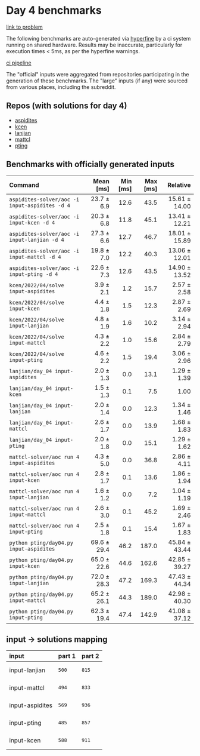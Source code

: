 # Day 4 benchmarks

[link to problem](http://adventofcode.com/2022/day/4)

The following benchmarks are auto-generated via [hyperfine](https://github.com/sharkdp/hyperfine) by a ci system running on shared hardware. Results may be inaccurate, particularly for execution times < 5ms, as per the hyperfine warnings.

[ci pipeline](http://ci.papercode.net:8080/teams/aoc2022/pipelines/aoc-compare-2022)

The "official" inputs were aggregated from repositories participating in the generation of these benchmarks. The "large" inputs (if any) were sourced from various places, including the subreddit.

## Repos (with solutions for day 4)


- [aspidites](https://github.com/aspidites/aoc2022)
- [kcen](https://github.com/kcen/AdventOfCode)
- [lanjian](https://github.com/LanJian/aoc-2022)
- [mattcl](https://github.com/mattcl/aoc2022)
- [pting](https://github.com/pting/aoc2022)

## Benchmarks with officially generated inputs
| Command | Mean [ms] | Min [ms] | Max [ms] | Relative |
|:---|---:|---:|---:|---:|
| `aspidites-solver/aoc -i input-aspidites -d 4` | 23.7 ± 6.9 | 12.6 | 43.5 | 15.61 ± 14.00 |
| `aspidites-solver/aoc -i input-kcen -d 4` | 20.3 ± 6.8 | 11.8 | 45.1 | 13.41 ± 12.21 |
| `aspidites-solver/aoc -i input-lanjian -d 4` | 27.3 ± 6.6 | 12.7 | 46.7 | 18.01 ± 15.89 |
| `aspidites-solver/aoc -i input-mattcl -d 4` | 19.8 ± 7.0 | 12.2 | 40.3 | 13.06 ± 12.01 |
| `aspidites-solver/aoc -i input-pting -d 4` | 22.6 ± 7.3 | 12.6 | 43.5 | 14.90 ± 13.52 |
| `kcen/2022/04/solve input-aspidites` | 3.9 ± 2.1 | 1.2 | 15.7 | 2.57 ± 2.58 |
| `kcen/2022/04/solve input-kcen` | 4.4 ± 1.8 | 1.5 | 12.3 | 2.87 ± 2.69 |
| `kcen/2022/04/solve input-lanjian` | 4.8 ± 1.9 | 1.6 | 10.2 | 3.14 ± 2.94 |
| `kcen/2022/04/solve input-mattcl` | 4.3 ± 2.2 | 1.0 | 15.6 | 2.84 ± 2.79 |
| `kcen/2022/04/solve input-pting` | 4.6 ± 2.2 | 1.5 | 19.4 | 3.06 ± 2.96 |
| `lanjian/day_04 input-aspidites` | 2.0 ± 1.3 | 0.0 | 13.1 | 1.29 ± 1.39 |
| `lanjian/day_04 input-kcen` | 1.5 ± 1.3 | 0.1 | 7.5 | 1.00 |
| `lanjian/day_04 input-lanjian` | 2.0 ± 1.4 | 0.0 | 12.3 | 1.34 ± 1.46 |
| `lanjian/day_04 input-mattcl` | 2.6 ± 1.7 | 0.0 | 13.9 | 1.68 ± 1.83 |
| `lanjian/day_04 input-pting` | 2.0 ± 1.8 | 0.0 | 15.1 | 1.29 ± 1.62 |
| `mattcl-solver/aoc run 4 input-aspidites` | 4.3 ± 5.0 | 0.0 | 36.8 | 2.86 ± 4.11 |
| `mattcl-solver/aoc run 4 input-kcen` | 2.8 ± 1.7 | 0.1 | 13.6 | 1.86 ± 1.94 |
| `mattcl-solver/aoc run 4 input-lanjian` | 1.6 ± 1.2 | 0.0 | 7.2 | 1.04 ± 1.19 |
| `mattcl-solver/aoc run 4 input-mattcl` | 2.6 ± 3.0 | 0.1 | 45.2 | 1.69 ± 2.46 |
| `mattcl-solver/aoc run 4 input-pting` | 2.5 ± 1.8 | 0.1 | 15.4 | 1.67 ± 1.83 |
| `python pting/day04.py input-aspidites` | 69.6 ± 29.4 | 46.2 | 187.0 | 45.84 ± 43.44 |
| `python pting/day04.py input-kcen` | 65.0 ± 22.6 | 44.6 | 162.6 | 42.85 ± 39.27 |
| `python pting/day04.py input-lanjian` | 72.0 ± 28.3 | 47.2 | 169.3 | 47.43 ± 44.34 |
| `python pting/day04.py input-mattcl` | 65.2 ± 26.1 | 44.3 | 189.0 | 42.98 ± 40.30 |
| `python pting/day04.py input-pting` | 62.3 ± 19.4 | 47.4 | 142.9 | 41.08 ± 37.12 |

## input -> solutions mapping
|input|part 1|part 2|
|:---|:---|:---|
|input-lanjian|<pre>500</pre>|<pre>815</pre>|
|input-mattcl|<pre>494</pre>|<pre>833</pre>|
|input-aspidites|<pre>569</pre>|<pre>936</pre>|
|input-pting|<pre>485</pre>|<pre>857</pre>|
|input-kcen|<pre>588</pre>|<pre>911</pre>|
